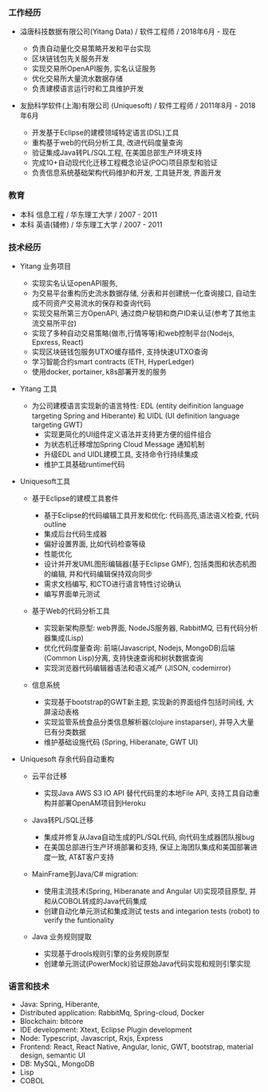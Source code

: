 ### 工作经历
   - 溢唐科技数据有限公司(Yitang Data) / 软件工程师 / 2018年6月 - 现在
      - 负责自动量化交易策略开发和平台实现
      - 区块链钱包先关服务开发
      - 实现交易所OpenAPI服务, 实名认证服务
      - 优化交易所大量流水数据存储
      - 负责建模语言运行时和工具维护开发

   - 友励科学软件(上海)有限公司 (Uniquesoft) / 软件工程师 / 2011年8月 - 2018年6月
      - 开发基于Eclipse的建模领域特定语言(DSL)工具 
      - 重构基于web的代码分析工具, 改进代码度量查询 
      - 验证集成Java转PL/SQL工程, 在美国总部生产环境支持
      - 完成10+自动现代化迁移工程概念论证(POC)项目原型和验证 
      - 负责信息系统基础架构代码维护和开发, 工具链开发, 界面开发

### 教育
   - 本科 信息工程 /  华东理工大学 / 2007 - 2011
   - 本科 英语(辅修) / 华东理工大学 / 2007 - 2011

### 技术经历 

   - Yitang 业务项目

      - 实现实名认证openAPI服务, 
      - 为交易平台重构历史流水数据存储, 分表和并创建统一化查询接口, 自动生成不同资产交易流水的保存和查询代码
      - 实现交易所第三方OpenAPI, 通过商户秘钥和商户ID来认证(参考了其他主流交易所平台)
      - 实现了多种自动交易策略(做市,行情等等)和web控制平台(Nodejs, Epxress, React)
      - 实现区块链钱包服务UTXO缓存插件, 支持快速UTXO查询
      - 学习智能合约smart contracts (ETH, HyperLedger)
      - 使用docker, portainer, k8s部署开发的服务

   - Yitang 工具

      - 为公司建模语言实现新的语言特性: EDL (entity deifinition language targeting Spring and Hiberante) 和 UIDL (UI definition language targeting GWT)
         - 实现更简化的UI组件定义语法并支持更方便的组件组合
         - 为状态机迁移增加Spring Cloud Message 通知机制
         - 升级EDL and UIDL建模工具, 支持命令行持续集成
         - 维护工具基础runtime代码


   - Uniquesoft工具

      - 基于Eclipse的建模工具套件
        - 基于Eclipse的代码编辑工具开发和优化: 代码高亮,语法语义检查, 代码outline
        - 集成后台代码生成器
        - 偏好设置界面, 比如代码检查等级
        - 性能优化
        - 设计并开发UML图形编辑器(基于Eclipse GMF), 包括类图和状态机图的编辑, 并和代码编辑保持双向同步
        - 需求文档编写, 和CTO进行语言特性讨论确认
        - 编写界面单元测试

      - 基于Web的代码分析工具
        - 实现新架构原型: web界面, NodeJS服务器, RabbitMQ, 已有代码分析器集成(Lisp)
        - 优化代码度量查询: 前端(Javascript, Nodejs, MongoDB)后端(Common Lisp)分离, 支持快速查询和树状数据查询
        - 实现浏览器代码编辑器语法和语义减产 (JISON, codemirror)

      - 信息系统
        - 实现基于bootstrap的GWT新主题, 实现新的界面组件包括时间线, 大屏滚动表格
        - 实现监管系统食品分类信息解析器(clojure instaparser), 并导入大量已有分类数据
        - 维护基础设施代码 (Spring, Hiberanate, GWT UI)         

   - Uniquesoft 存余代码自动重构

      - 云平台迁移
        - 实现Java AWS S3 IO API 替代代码里的本地File API, 支持工具自动重构并部署OpenAM项目到Heroku 

      - Java转PL/SQL迁移
        - 集成并修复从Java自动生成的PL/SQL代码, 向代码生成器团队报bug
        - 在美国总部进行生产环境部署和支持, 保证上海团队集成和美国部署进度一致, AT&T客户支持

      - MainFrame到Java/C# migration:
        - 使用主流技术(Spring, Hiberanate and Angular UI)实现项目原型, 并和从COBOL转成的Java代码集成
        - 创建自动化单元测试和集成测试 tests and integarion tests (robot) to verify the funtionality

      - Java 业务规则提取 
        - 实现基于drools规则引擎的业务规则原型
        - 创建单元测试(PowerMock)验证原始Java代码实现和规则引擎实现


### 语言和技术
   - Java: Spring, Hiberante, 
   - Distributed application: RabbitMq, Spring-cloud, Docker
   - Blockchain: bitcore
   - IDE development: Xtext, Eclipse Plugin development
   - Node: Typescript, Javascript, Rxjs, Express
   - Frontend: React, React Native, Angular, Ionic, GWT, bootstrap, material design, semantic UI
   - DB: MySQL, MongoDB
   - Lisp
   - COBOL
